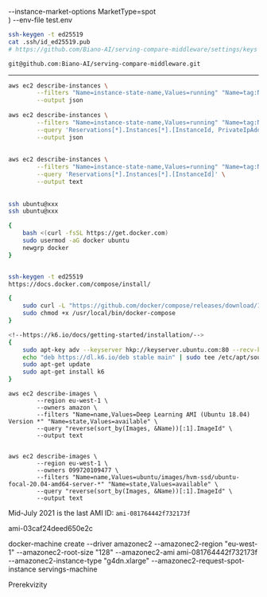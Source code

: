 --instance-market-options MarketType=spot \
)
--env-file test.env


```bash
ssh-keygen -t ed25519
cat .ssh/id_ed25519.pub
# https://github.com/Biano-AI/serving-compare-middleware/settings/keys
```



```bash
git@github.com:Biano-AI/serving-compare-middleware.git
```


--------------

```bash
aws ec2 describe-instances \
        --filters "Name=instance-state-name,Values=running" "Name=tag:Name,Values=Servings-Experiment" \
        --output json
        
aws ec2 describe-instances \
        --filters "Name=instance-state-name,Values=running" "Name=tag:Name,Values=Middleware-Experiment" \
        --query 'Reservations[*].Instances[*].[InstanceId, PrivateIpAddress, PublicIpAddress, PrivateDnsName]' \
        --output json
        
        
aws ec2 describe-instances \
        --filters "Name=instance-state-name,Values=running" "Name=tag:Name,Values=Middleware-Experiment" \
        --query 'Reservations[*].Instances[*].[InstanceId]' \
        --output text
        
        
ssh ubuntu@xxx
ssh ubuntu@xxx

{
    bash <(curl -fsSL https://get.docker.com)
    sudo usermod -aG docker ubuntu
    newgrp docker
}


ssh-keygen -t ed25519
https://docs.docker.com/compose/install/

{
    sudo curl -L "https://github.com/docker/compose/releases/download/1.29.2/docker-compose-$(uname -s)-$(uname -m)" -o /usr/local/bin/docker-compose
    sudo chmod +x /usr/local/bin/docker-compose
}

<!--https://k6.io/docs/getting-started/installation/-->
{
    sudo apt-key adv --keyserver hkp://keyserver.ubuntu.com:80 --recv-keys C5AD17C747E3415A3642D57D77C6C491D6AC1D69
    echo "deb https://dl.k6.io/deb stable main" | sudo tee /etc/apt/sources.list.d/k6.list
    sudo apt-get update
    sudo apt-get install k6
}
```



```
aws ec2 describe-images \
        --region eu-west-1 \
        --owners amazon \
        --filters "Name=name,Values=Deep Learning AMI (Ubuntu 18.04) Version *" "Name=state,Values=available" \
        --query "reverse(sort_by(Images, &Name))[:1].ImageId" \
        --output text
        
        
aws ec2 describe-images \
        --region eu-west-1 \
        --owners 099720109477 \
        --filters "Name=name,Values=ubuntu/images/hvm-ssd/ubuntu-focal-20.04-amd64-server-*" "Name=state,Values=available" \
        --query "reverse(sort_by(Images, &Name))[:1].ImageId" \
        --output text
```

Mid-July 2021 is the last AMI ID: `ami-081764442f732173f`


ami-03caf24deed650e2c


docker-machine create --driver amazonec2 --amazonec2-region "eu-west-1" --amazonec2-root-size "128" --amazonec2-ami ami-081764442f732173f --amazonec2-instance-type "g4dn.xlarge" --amazonec2-request-spot-instance servings-machine



Prerekvizity


